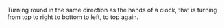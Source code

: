 Turning round in the same direction as the hands of a clock, that is
turning from top to right to bottom to left, to top again.
